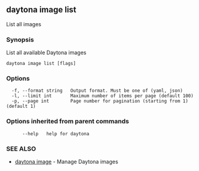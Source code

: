 ## daytona image list

List all images

### Synopsis

List all available Daytona images

```
daytona image list [flags]
```

### Options

```
  -f, --format string   Output format. Must be one of (yaml, json)
  -l, --limit int       Maximum number of items per page (default 100)
  -p, --page int        Page number for pagination (starting from 1) (default 1)
```

### Options inherited from parent commands

```
      --help   help for daytona
```

### SEE ALSO

- [daytona image](daytona_image.md) - Manage Daytona images
